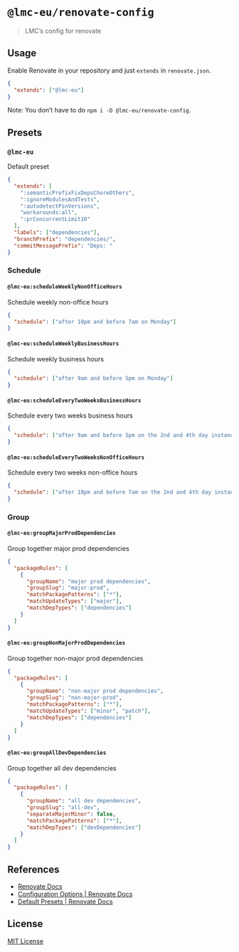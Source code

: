 # `@lmc-eu/renovate-config`

> LMC’s config for renovate

## Usage

Enable Renovate in your repository and just `extends` in `renovate.json`.

```json
{
  "extends": ["@lmc-eu"]
}
```

Note: You don’t have to do `npm i -D @lmc-eu/renovate-config`.

## Presets

### `@lmc-eu`

Default preset

```json
{
  "extends": [
    ":semanticPrefixFixDepsChoreOthers",
    ":ignoreModulesAndTests",
    ":autodetectPinVersions",
    "workarounds:all",
    ":prConcurrentLimit10"
  ],
  "labels": ["dependencies"],
  "branchPrefix": "dependencies/",
  "commitMessagePrefix": "Deps: "
}
```

### Schedule

#### `@lmc-eu:scheduleWeeklyNonOfficeHours`

Schedule weekly non-office hours

```json
{
  "schedule": ["after 10pm and before 7am on Monday"]
}
```

#### `@lmc-eu:scheduleWeeklyBusinessHours`

Schedule weekly business hours

```json
{
  "schedule": ["after 9am and before 5pm on Monday"]
}
```

#### `@lmc-eu:scheduleEveryTwoWeeksBusinessHours`

Schedule every two weeks business hours

```json
{
  "schedule": ["after 9am and before 5pm on the 2nd and 4th day instance on Monday"]
}
```

#### `@lmc-eu:scheduleEveryTwoWeeksNonOfficeHours`

Schedule every two weeks non-office hours

```json
{
  "schedule": ["after 10pm and before 7am on the 2nd and 4th day instance on Monday"]
}
```

### Group

#### `@lmc-eu:groupMajorProdDependencies`

Group together major prod dependencies

```json
{
  "packageRules": [
    {
      "groupName": "major prod dependencies",
      "groupSlug": "major-prod",
      "matchPackagePatterns": ["*"],
      "matchUpdateTypes": ["major"],
      "matchDepTypes": ["dependencies"]
    }
  ]
}
```

#### `@lmc-eu:groupNonMajorProdDependencies`

Group together non-major prod dependencies

```json
{
  "packageRules": [
    {
      "groupName": "non-major prod dependencies",
      "groupSlug": "non-major-prod",
      "matchPackagePatterns": ["*"],
      "matchUpdateTypes": ["minor", "patch"],
      "matchDepTypes": ["dependencies"]
    }
  ]
}
```

#### `@lmc-eu:groupAllDevDependencies`

Group together all dev dependencies

```json
{
  "packageRules": [
    {
      "groupName": "all dev dependencies",
      "groupSlug": "all-dev",
      "separateMajorMinor": false,
      "matchPackagePatterns": ["*"],
      "matchDepTypes": ["devDependencies"]
    }
  ]
}
```

## References

- [Renovate Docs](https://renovatebot.com/docs/)
- [Configuration Options \| Renovate Docs](https://renovatebot.com/docs/configuration-options/)
- [Default Presets \| Renovate Docs](https://renovatebot.com/docs/presets-default/)

## License

[MIT License](https://opensource.org/licenses/MIT)
